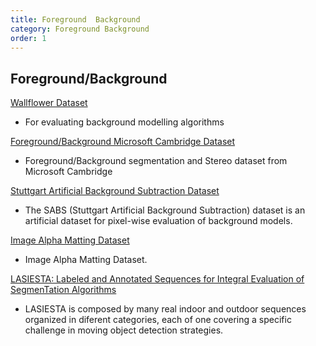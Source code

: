 ```yaml
---
title: Foreground  Background
category: Foreground Background
order: 1
---
```


## Foreground/Background

[Wallflower Dataset](https://www.microsoft.com/en-us/research/people/jckrumm/?from=https%3A%2F%2Fresearch.microsoft.com%2Fen-us%2Fum%2Fpeople%2Fjckrumm%2FWallFlower%2FTestImages.htm)
- For evaluating background modelling algorithms

[Foreground/Background Microsoft Cambridge Dataset](https://www.microsoft.com/en-us/download/details.aspx?id=52644)
- Foreground/Background segmentation and Stereo dataset from Microsoft Cambridge

[Stuttgart Artificial Background Subtraction Dataset](https://www.vis.uni-stuttgart.de/forschung/informationsvisualisierung-und-visual-analytics/visuelle-analyse-videostroeme/sabs.html)
- The SABS (Stuttgart Artificial Background Subtraction) dataset is an artificial dataset for pixel-wise evaluation of background models.

[Image Alpha Matting Dataset](http://alphamatting.com/datasets.php)
- Image Alpha Matting Dataset.

[LASIESTA: Labeled and Annotated Sequences for Integral Evaluation of SegmenTation Algorithms](http://www.gti.ssr.upm.es/data/LASIESTA)
- LASIESTA is composed by many real indoor and outdoor sequences organized in diferent categories, each of one covering a specific challenge in moving object detection strategies.